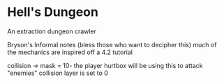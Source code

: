 # Hell's Dungeon
An extraction dungeon crawler

Bryson's Informal notes (bless those who want to decipher this)
much of the mechanics are inspired off a 4.2 tutorial

collision -> mask = 10- the player hurtbox will be using this to attack "enemies"
	collision layer is set to 0
